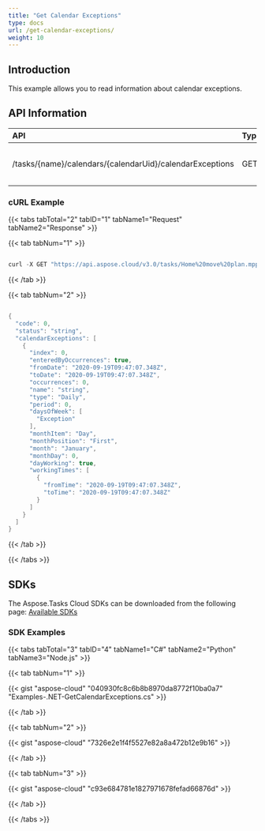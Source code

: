 ```yaml
---
title: "Get Calendar Exceptions"
type: docs
url: /get-calendar-exceptions/
weight: 10
---
```


## **Introduction**
This example allows you to read information about calendar exceptions.
## **API Information**

|**API**|**Type**|**Description**|**Resource Link**|
| :- | :- | :- | :- |
|/tasks/{name}/calendars/{calendarUid}/calendarExceptions|GET|Read Calendar Exception Information|[GetCalendarExceptions](https://apireference.aspose.cloud/tasks/#/TasksCalendar/GetCalendarExceptions)|
### **cURL Example**
{{< tabs tabTotal="2" tabID="1" tabName1="Request" tabName2="Response" >}}

{{< tab tabNum="1" >}}

```java

curl -X GET "https://api.aspose.cloud/v3.0/tasks/Home%20move%20plan.mpp/calendars/1/calendarExceptions" -H "accept: application/json"

```

{{< /tab >}}

{{< tab tabNum="2" >}}

```java

{
  "code": 0,
  "status": "string",
  "calendarExceptions": [
    {
      "index": 0,
      "enteredByOccurrences": true,
      "fromDate": "2020-09-19T09:47:07.348Z",
      "toDate": "2020-09-19T09:47:07.348Z",
      "occurrences": 0,
      "name": "string",
      "type": "Daily",
      "period": 0,
      "daysOfWeek": [
        "Exception"
      ],
      "monthItem": "Day",
      "monthPosition": "First",
      "month": "January",
      "monthDay": 0,
      "dayWorking": true,
      "workingTimes": [
        {
          "fromTime": "2020-09-19T09:47:07.348Z",
          "toTime": "2020-09-19T09:47:07.348Z"
        }
      ]
    }
  ]
}

```

{{< /tab >}}

{{< /tabs >}}
## **SDKs**
The Aspose.Tasks Cloud SDKs can be downloaded from the following page: [Available SDKs](/tasks/available-sdks/)
### **SDK Examples**
{{< tabs tabTotal="3" tabID="4" tabName1="C#" tabName2="Python" tabName3="Node.js" >}}

{{< tab tabNum="1" >}}

{{< gist "aspose-cloud" "040930fc8c6b8b8970da8772f10ba0a7" "Examples-.NET-GetCalendarExceptions.cs" >}}

{{< /tab >}}

{{< tab tabNum="2" >}}

{{< gist "aspose-cloud" "7326e2e1f4f5527e82a8a472b12e9b16" >}}

{{< /tab >}}

{{< tab tabNum="3" >}}

{{< gist "aspose-cloud" "c93e684781e1827971678fefad66876d" >}}

{{< /tab >}}

{{< /tabs >}}
